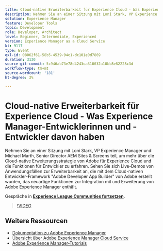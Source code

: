 ```yaml
---
title: Cloud-native Erweiterbarkeit für Experience Cloud - Was Experience Manager-Entwicklerinnen und -Entwickler davon haben
description: Nehmen Sie an einer Sitzung mit Loni Stark, VP Experience Manager und Michael Marth, Senior Director AEM Sites & Screens teil, um mehr über die Cloud-native Erweiterungsstrategie von Adobe für Experience Cloud und die Funktionen für Entwickler zu erfahren. Sehen Sie sich Live-Demos von Anwendungsfällen zur Erweiterbarkeit an, die mit dem Cloud-nativen Entwickler-Framework "Adobe Developer App Builder" von Adobe erstellt wurden, das neuartige Funktionen zur Integration mit und Erweiterung von Adobe Experience Manager enthält.
solution: Experience Manager
feature: Developer Tools
topic: Development
role: Developer, Architect
level: Beginner, Intermediate, Experienced
version: Experience Manager as a Cloud Service
kt: 9117
type: Event
exl-id: 08062f61-58b5-4539-94c1-dc101e0d7869
duration: 3130
source-git-commit: 5c946ab73e78d4243ca310032a10bb8e82228c3d
workflow-type: tm+mt
source-wordcount: '181'
ht-degree: 3%

---
```


# Cloud-native Erweiterbarkeit für Experience Cloud - Was Experience Manager-Entwicklerinnen und -Entwickler davon haben

Nehmen Sie an einer Sitzung mit Loni Stark, VP Experience Manager und Michael Marth, Senior Director AEM Sites &amp; Screens teil, um mehr über die Cloud-native Erweiterungsstrategie von Adobe für Experience Cloud und die Funktionen für Entwickler zu erfahren. Sehen Sie sich Live-Demos von Anwendungsfällen zur Erweiterbarkeit an, die mit dem Cloud-nativen Entwickler-Framework &quot;Adobe Developer App Builder&quot; von Adobe erstellt wurden, das neuartige Funktionen zur Integration mit und Erweiterung von Adobe Experience Manager enthält.

Gespräche in **[Experience League Communities fortsetzen](https://adobe.ly/2XTk7aX)**.

>[!VIDEO](https://video.tv.adobe.com/v/337491/?quality=12&learn=on&hidetitle=true)

## Weitere Ressourcen

- [Dokumentation zu Adobe Experience Manager](https://experienceleague.adobe.com/docs/experience-manager-cloud-service.html)
- [Übersicht über Adobe Experience Manager Cloud Service](https://experienceleague.adobe.com/docs/experience-manager-cloud-service/overview/home.html)
- [Adobe Experience Manager-Tutorials](https://experienceleague.adobe.com/docs/experience-manager-tutorials.html)
